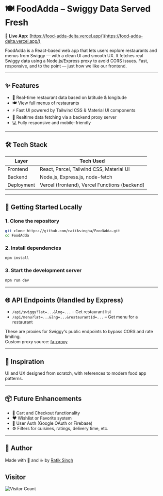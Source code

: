 ﻿# 🍽️ FoodAdda – Swiggy Data Served Fresh

**🔗 Live App:** [https://food-adda-delta.vercel.app/](https://food-adda-delta.vercel.app/)

FoodAdda is a React-based web app that lets users explore restaurants and menus from Swiggy — with a clean UI and smooth UX. It fetches real Swiggy data using a Node.js/Express proxy to avoid CORS issues. Fast, responsive, and to the point — just how we like our frontend.

---

## ✨ Features

- 📍 Real-time restaurant data based on latitude & longitude
- 🍽️ View full menus of restaurants
- ⚡ Fast UI powered by Tailwind CSS & Material UI components
- 🔁 Realtime data fetching via a backend proxy server
- 💻 Fully responsive and mobile-friendly

---

## 🛠 Tech Stack

| Layer      | Tech Used                                      |
|------------|-----------------------------------------------|
| Frontend   | React, Parcel, Tailwind CSS, Material UI        |
| Backend    | Node.js, Express.js, node-fetch               |
| Deployment | Vercel (frontend), Vercel Functions (backend) |

---

## 🔧 Getting Started Locally

### 1. Clone the repository

```bash
git clone https://github.com/ratiksingha/FoodAdda.git
cd FoodAdda
```

### 2. Install dependencies

```bash
npm install
```

### 3. Start the development server

```bash
npm run dev
```

---

## 🌐 API Endpoints (Handled by Express)

- `/api/swiggy?lat=...&lng=...` – Get restaurant list
- `/api/menu?lat=...&lng=...&restaurantId=...` – Get menu for a restaurant

These are proxies for Swiggy's public endpoints to bypass CORS and rate limiting.  
Custom proxy source: [fa-proxy](https://github.com/ratiksingha/fa-proxy)

---

## 🧠 Inspiration

UI and UX designed from scratch, with references to modern food app patterns.

---

## 📦 Future Enhancements

- 🛒 Cart and Checkout functionality
- ❤️ Wishlist or Favorite system
- 🔐 User Auth (Google OAuth or Firebase)
- ⚙️ Filters for cuisines, ratings, delivery time, etc.

---

## 🙌 Author

Made with 🍕 and ☕ by [Ratik Singh](https://github.com/ratiksingha)

## Visitor
![Visitor Count](https://komarev.com/ghpvc/?username=ratiksingha&label=Profile+Views)

